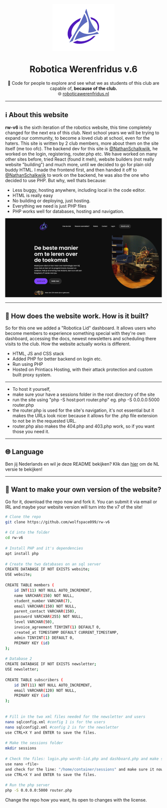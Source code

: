 <p align="center">
  <img src="images/logo-1000w.png" alt="Robotica Werenfridus Logo" width="200"/>
</p>

<h1 align="center">Robotica Werenfridus v.6</h1>

<p align="center">
  🚀 Code for people to explore and see what we as students of this club are capable of, <strong>because of the club.</strong><br>
  🌐 <a href="https://roboticawerenfridus.nl" target="_blank">roboticawerenfridus.nl</a>
</p>

---

## ℹ️ About this website

**rw-v6** is the sixth iteration of the robotics website, this time completely changed for the next era of this club. 
Next school years we will be trying to expand our community, to become a loved club at school, even for the haters.
This site is written by 2 club members, more about them on the site itself (me too ofc).
The backend dev for this site is <a href="https://github.com/NathanSchalkwijk">@NathanSchalkwijk</a>, he worked on the login, registering, router.php etc. 
We have worked on many other sites before, tried React (found it meh), website builders (not really website "building") and much more, until we decided to go for plain old buddy HTML.
I made the frontend first, and then handed it off to <a href="https://github.com/NathanSchalkwijk">@NathanSchalkwijk</a> to work on the backend, he was also the one who decided to use PHP.
But why, well thats because:

- Less buggy, hosting anywhere, including local in the code editor.
- HTML is really easy
- No building or deploying, just hosting.
- Everything we need is just PHP files
- PHP works well for databases, hosting and navigation.


<img src="preview.png" alt="Website PREVIEW image" width="1000"/>


---

## 🔧 How does the website work. How is it built?

So for this one we added a "Robotica Lid" dashboard. 
It allows users who become members to experience something special with they're own dashboard, accessing the docs, newest newsletters and scheduling there visits to the club.
How the website actually works is different.

* HTML, JS and CSS stack
* Added PHP for better backend on login etc.
* Run using PHP
* Hosted on Printiacs Hosting, with their attack protection and custom built proxy system.
 ------
* To host it yourself,
* make sure your have a sessions folder in the root directory of the site
* run the site using "php -S host:port router.php" eg. php -S 0.0.0.0:5000 router.php
* the router.php is used for the site's navigation, it's not essential but it makes the URLs look nicer because it allows for the .php file extension to not be in the requested URL.
* router.php also makes the 404.php and 403.php work, so if you want those you need it.
---

## 🌐 Language

Ben jij Nederlands en wil je deze README bekijken? Klik dan <a href="https://roboticawerenfridus.nl" target="_blank">hier</a> om de NL versie te bekijken!

---

## 🍴 Want to make your own version of the website?

Go for it, download the repo now and fork it. You can submit it via email or IRL and maybe your website version will turn into the v7 of the site!
```bash
# Clone the repo
git clone https://github.com/wolfspace099/rw-v6

# Cd into the folder
cd rw-v6

# Install PHP and it's dependencies
apt install php

# Create the two databases on an sql server
CREATE DATABASE IF NOT EXISTS website;
USE website;

CREATE TABLE members (
    id INT(11) NOT NULL AUTO_INCREMENT,
    name VARCHAR(150) NOT NULL,
    student_number VARCHAR(7),
    email VARCHAR(150) NOT NULL,
    parent_contact VARCHAR(150),
    password VARCHAR(255) NOT NULL,
    level VARCHAR(50),
    invoice_agreement TINYINT(1) DEFAULT 0,
    created_at TIMESTAMP DEFAULT CURRENT_TIMESTAMP,
    admin TINYINT(1) DEFAULT 0,
    PRIMARY KEY (id)
);

# Database 2
CREATE DATABASE IF NOT EXISTS newsletter;
USE newsletter;

CREATE TABLE subscribers (
    id INT(11) NOT NULL AUTO_INCREMENT,
    email VARCHAR(120) NOT NULL,
    PRIMARY KEY (id)
);


# Fill in the two xml files needed for the newsletter and users
nano sqlconfig.xml #config 1 is for the users
nano sqlconfig2.xml #config 2 is for the newsletter
use CTRL+X Y and ENTER to save the files.

# Make the sessions folder
mkdir sessions

# Check the files: login.php wordt-lid.php and dashboard.php and make sure they have the correct path to your sessions folder
use nano <file>
and check for the line: "/home/container/sessions" and make sure it now points to your correct path.
use CTRL+X Y and ENTER to save the files.

# Run the php server
php -S 0.0.0.0:5000 router.php
```

Change the repo how you want, its open to changes with the license.
